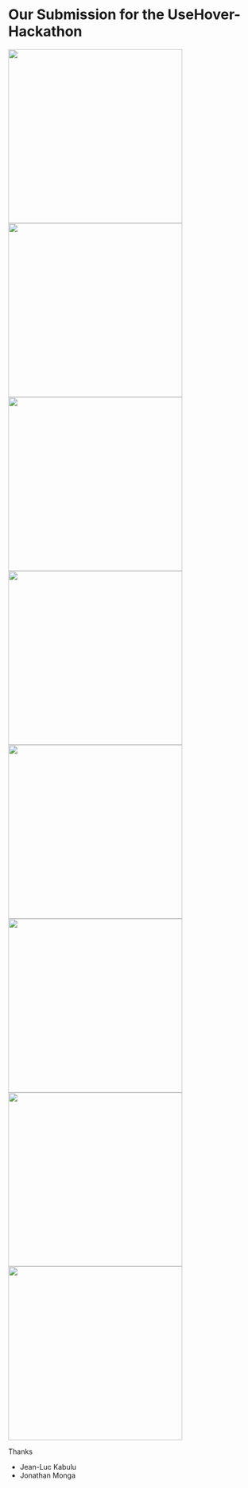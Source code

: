 # Our Submission for the UseHover-Hackathon

<img src='image_01.png' width='350'>

<img src='image_02.png' width='350'>

<img src='image_03.png' width='350'>

<img src='image_04.png' width='350'>

<img src='image_05.png' width='350'>

<img src='image_06.png' width='350'>

<img src='image_07.png' width='350'>

<img src='image_08.png' width='350'>

Thanks
- Jean-Luc Kabulu
- Jonathan Monga
